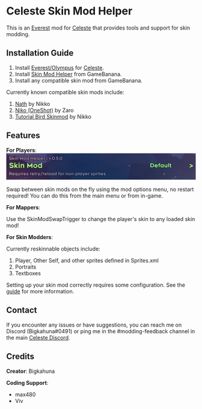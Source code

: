 Celeste Skin Mod Helper
==========================
This is an [Everest](https://everestapi.github.io/) mod for [Celeste](http://www.celestegame.com/) 
that provides tools and support for skin modding.


Installation Guide
------------------
1. Install [Everest/Olympus](https://everestapi.github.io/) for [Celeste](http://www.celestegame.com/).
2. Install [Skin Mod Helper]() from GameBanana.
3. Install any compatible skin mod from GameBanana.

Currently known compatible skin mods include:
1. [Nath](https://gamebanana.com/skins/192088) by Nikko
2. [Niko (OneShot)](https://gamebanana.com/skins/180365) by Zaro
3. [Tutorial Bird Skinmod](https://gamebanana.com/skins/186581) by Nikko


Features
------------
**For Players**:
![menu](docs/img/menu.png)

Swap between skin mods on the fly using the mod options menu, no restart required! 
You can do this from the main menu or from in-game.


**For Mappers**:

Use the SkinModSwapTrigger to change the player's skin to any loaded skin mod!
 
 
**For Skin Modders**:

Currently reskinnable objects include:
1. Player, Other Self, and other sprites defined in Sprites.xml
2. Portraits
3. Textboxes

Setting up your skin mod correctly requires some configuration. 
See the [guide](docs/guide/README.md) for more information.


Contact
-------
If you encounter any issues or have suggestions, you can reach me on Discord (Bigkahuna#0491) or 
ping me in the #modding-feedback channel in the main [Celeste Discord](https://discord.gg/celeste).


Credits
-------

**Creator**: Bigkahuna

**Coding Support**:
* max480
* Viv
